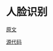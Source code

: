 # 人脸识别

[原文](http://shumeipai.nxez.com/2018/03/09/real-time-face-recognition-an-end-to-end-project-with-raspberry-pi.html)

[源代码](https://github.com/Mjrovai/OpenCV-Face-Recognition)

